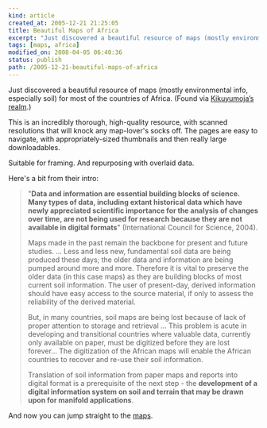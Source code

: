 ```yaml
--- 
kind: article
created_at: 2005-12-21 21:25:05
title: Beautiful Maps of Africa
excerpt: "Just discovered a beautiful resource of maps (mostly environmental info, especially soil) for most of the countries of Africa. "
tags: [maps, africa]
modified_on: 2008-04-05 06:40:36
status: publish 
path: /2005-12-21-beautiful-maps-of-africa
---
```


Just discovered a beautiful resource of maps (mostly environmental info, especially soil) for most of the countries of Africa.  (Found via <a href="http://blog.uhuru.de/?p=177">Kikuyumoja&#8217;s realm</a>.)

This is an incredibly thorough, high-quality resource, with scanned resolutions that will knock any map-lover's socks off.  The pages are easy to navigate, with appropriately-sized thumbnails and then really large downloadables. 

Suitable for framing. And repurposing with overlaid data. 

Here's a bit from their intro: 

<blockquote class="large">"<strong>Data and information are essential building blocks of science. Many types of data, including extant historical data which have newly appreciated scientific importance for the analysis of changes over time, are not being used for research because they are not available in digital formats</strong>" (International Council for Science, 2004).

Maps made in the past remain the backbone for present and future studies. ... Less and less new, fundamental soil data are being produced these days; the older data and information are being pumped around more and more. Therefore it is vital to preserve the older data (in this case maps) as they are building blocks of most current soil information. The user of present-day, derived information should have easy access to the source material, if only to assess the reliability of the derived material.

But, in many countries, soil maps are being lost because of lack of proper attention to storage and retrieval ... This problem is acute in developing and transitional countries where valuable data, currently only available on paper, must be digitized before they are lost forever... The digitization of the African maps will enable the African countries to recover and re-use their soil information.

Translation of soil information from paper maps and reports into digital format is a prerequisite of the next step - the <strong>development of a digital information system on soil and terrain that may be drawn upon for manifold applications</strong>.</blockquote>

And now you can jump straight to the <a href="http://eusoils.jrc.it/esdb_archive/EuDASM/Africa/indexes/map.htm">maps</a>.